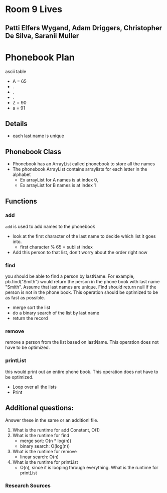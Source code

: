 # Room 9 Lives 
## Patti Elfers Wygand, Adam Driggers, Christopher De Silva, Saranii Muller
# Phonebook Plan

ascii table
- A = 65
- .
- .
- .
- Z = 90
- a = 91

## Details
- each last name is unique

## Phonebook Class
- Phonebook has an ArrayList called phonebook to store all the names
- The phonebook ArrayList contains arraylists for each letter in the alphabet
  - Ex arrayList for A names is at index 0,
  - Ex arrayList for B names is at index 1

## Functions
### add
`add` is used to add names to the phonebook
  - look at the first character of the last name to decide which list it goes into.
    - first character % 65 = sublist index
  - Add this person to that list, don't worry about the order right now

### find
you should be able to find a person by lastName. For example, pb.find("Smith") would return the person in the phone book with last name "Smith". Assume that last names are unique. Find should return null if the person is not in the phone book. This operation should be optimized to be as fast as possible.
  - merge sort the list
  - do a binary search of the list by last name
  - return the record

### remove 
remove a person from the list based on lastName. This operation does not have to be optimized.

### printList
this would print out an entire phone book. This operation does not have to be optimized.
   - Loop over all the lists
   - Print 

## Additional questions:
Answer these in the same or an additionl file.

1. What is the runtime for add
   Constant, O(1)
1. What is the runtime for find
   - merge sort: O(n * log(n))
   - binary search: O(log(n))
1. What is the runtime for remove
   - linear search: O(n)
1. What is the runtime for printList
   - O(n), since it is looping through everything. What is the runtime for printList


### Research Sources

